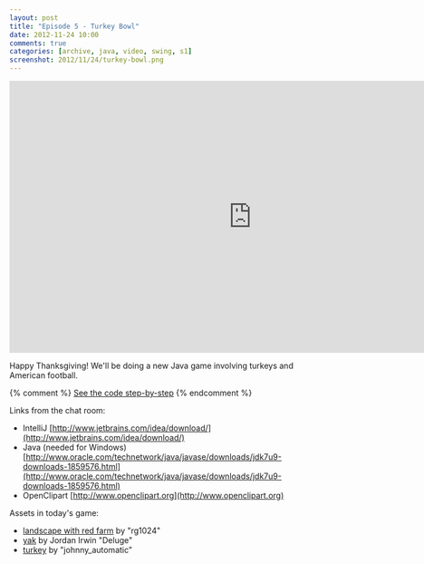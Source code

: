 ```yaml
---
layout: post
title: "Episode 5 - Turkey Bowl"
date: 2012-11-24 10:00
comments: true
categories: [archive, java, video, swing, s1]
screenshot: 2012/11/24/turkey-bowl.png
---
```


<iframe width="853" height="480" src="http://www.youtube.com/embed/NTpAjlpKd5U?vq=hd720" frameborder="0" allowfullscreen></iframe>

Happy Thanksgiving!  We'll be doing a new Java game involving turkeys and American football.

{% comment %}
<a href="https://github.com/buildsomethingawesome/121110-bouncing-babies/commits/master">See the code step-by-step</a>
{% endcomment %}

Links from the chat room:

* IntelliJ  [http://www.jetbrains.com/idea/download/](http://www.jetbrains.com/idea/download/)
* Java (needed for Windows)  [http://www.oracle.com/technetwork/java/javase/downloads/jdk7u9-downloads-1859576.html](http://www.oracle.com/technetwork/java/javase/downloads/jdk7u9-downloads-1859576.html)
* OpenClipart  [http://www.openclipart.org](http://www.openclipart.org)

Assets in today's game:

* [landscape with red farm](http://openclipart.org/detail/31861/landscape-with-red-farm-by-rg1024) by "rg1024"
* [yak](http://openclipart.org/detail/105703/yak-by-deluge-105703) by Jordan Irwin "Deluge"
* [turkey](http://openclipart.org/detail/1252/turkey-by-johnny_automatic-1252) by "johnny_automatic"